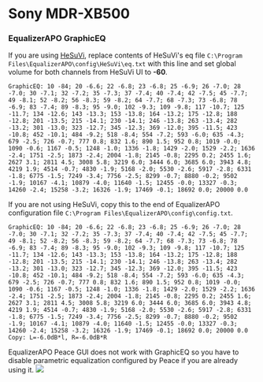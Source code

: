# Sony MDR-XB500
### EqualizerAPO GraphicEQ
If you are using [HeSuVi](https://sourceforge.net/projects/hesuvi/), replace contents of HeSuVi's eq file `C:\Program Files\EqualizerAPO\config\HeSuVi\eq.txt` with this line and set global volume for both channels from HeSuVi UI to **-60**.
```
GraphicEQ: 10 -84; 20 -6.6; 22 -6.8; 23 -6.8; 25 -6.9; 26 -7.0; 28 -7.0; 30 -7.1; 32 -7.2; 35 -7.3; 37 -7.4; 40 -7.4; 42 -7.5; 45 -7.7; 49 -8.1; 52 -8.2; 56 -8.3; 59 -8.2; 64 -7.7; 68 -7.3; 73 -6.8; 78 -6.9; 83 -7.4; 89 -8.3; 95 -9.0; 102 -9.3; 109 -9.8; 117 -10.7; 125 -11.7; 134 -12.6; 143 -13.3; 153 -13.8; 164 -13.2; 175 -12.8; 188 -12.8; 201 -13.5; 215 -14.1; 230 -14.1; 246 -13.8; 263 -13.4; 282 -13.2; 301 -13.0; 323 -12.7; 345 -12.3; 369 -12.0; 395 -11.5; 423 -10.8; 452 -10.1; 484 -9.2; 518 -8.4; 554 -7.2; 593 -6.0; 635 -4.3; 679 -2.5; 726 -0.7; 777 0.8; 832 1.6; 890 1.5; 952 0.8; 1019 -0.0; 1090 -0.6; 1167 -0.5; 1248 -1.0; 1336 -1.8; 1429 -2.0; 1529 -2.2; 1636 -2.4; 1751 -2.5; 1873 -2.4; 2004 -1.8; 2145 -0.8; 2295 0.2; 2455 1.6; 2627 3.1; 2811 4.5; 3008 5.8; 3219 6.0; 3444 6.0; 3685 6.0; 3943 4.8; 4219 1.9; 4514 -0.7; 4830 -1.9; 5168 -2.0; 5530 -2.6; 5917 -2.8; 6331 -1.8; 6775 -1.5; 7249 -3.4; 7756 -2.5; 8299 -0.7; 8880 -0.2; 9502 -1.9; 10167 -4.1; 10879 -4.0; 11640 -1.5; 12455 -0.0; 13327 -0.3; 14260 -2.4; 15258 -3.2; 16326 -1.9; 17469 -0.1; 18692 0.0; 20000 0.0
```
If you are not using HeSuVi, copy this to the end of EqualizerAPO configuration file `C:\Program Files\EqualizerAPO\config\config.txt`.
```
GraphicEQ: 10 -84; 20 -6.6; 22 -6.8; 23 -6.8; 25 -6.9; 26 -7.0; 28 -7.0; 30 -7.1; 32 -7.2; 35 -7.3; 37 -7.4; 40 -7.4; 42 -7.5; 45 -7.7; 49 -8.1; 52 -8.2; 56 -8.3; 59 -8.2; 64 -7.7; 68 -7.3; 73 -6.8; 78 -6.9; 83 -7.4; 89 -8.3; 95 -9.0; 102 -9.3; 109 -9.8; 117 -10.7; 125 -11.7; 134 -12.6; 143 -13.3; 153 -13.8; 164 -13.2; 175 -12.8; 188 -12.8; 201 -13.5; 215 -14.1; 230 -14.1; 246 -13.8; 263 -13.4; 282 -13.2; 301 -13.0; 323 -12.7; 345 -12.3; 369 -12.0; 395 -11.5; 423 -10.8; 452 -10.1; 484 -9.2; 518 -8.4; 554 -7.2; 593 -6.0; 635 -4.3; 679 -2.5; 726 -0.7; 777 0.8; 832 1.6; 890 1.5; 952 0.8; 1019 -0.0; 1090 -0.6; 1167 -0.5; 1248 -1.0; 1336 -1.8; 1429 -2.0; 1529 -2.2; 1636 -2.4; 1751 -2.5; 1873 -2.4; 2004 -1.8; 2145 -0.8; 2295 0.2; 2455 1.6; 2627 3.1; 2811 4.5; 3008 5.8; 3219 6.0; 3444 6.0; 3685 6.0; 3943 4.8; 4219 1.9; 4514 -0.7; 4830 -1.9; 5168 -2.0; 5530 -2.6; 5917 -2.8; 6331 -1.8; 6775 -1.5; 7249 -3.4; 7756 -2.5; 8299 -0.7; 8880 -0.2; 9502 -1.9; 10167 -4.1; 10879 -4.0; 11640 -1.5; 12455 -0.0; 13327 -0.3; 14260 -2.4; 15258 -3.2; 16326 -1.9; 17469 -0.1; 18692 0.0; 20000 0.0
Copy: L=-6.0dB*l, R=-6.0dB*R
```
EqualizerAPO Peace GUI does not work with GraphicEQ so you have to disable parametric equalization configured by Peace if you are already using it.
![](https://raw.githubusercontent.com/jaakkopasanen/AutoEq/master/results/Sonoma%20Model%20One/headphoncecom/onear/Sony%20MDR-XB500/Sony%20MDR-XB500.png)
